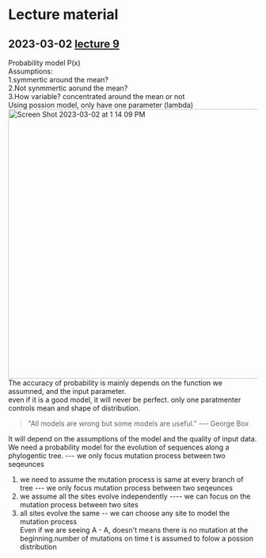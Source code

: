 Lecture material
================
## 2023-03-02 [lecture 9](https://github.com/crsl4/phylogenetics-class/blob/master/lecture-notes/lecture9.pdf)
Probability model P(x) <br>
Assumptions: <br>
1.symmertic around the mean? <br>
2.Not synmmertic aorund the mean? <br>
3.How variable? concentrated around the mean or not <br>
Using possion model, only have one parameter (lambda) <br>
<img width="544" alt="Screen Shot 2023-03-02 at 1 14 09 PM" src="https://user-images.githubusercontent.com/97980830/222528766-219e7651-f7d5-4124-89a4-e5eb955c8f0b.png"> The accuracy of probability is mainly depends on the function we assumned, and the input parameter. <br>
even if it is a good model, it will never be perfect. only one paratmenter controls mean and shape of distribution. <br>

> "All models are wrong but some models are useful." --- George Box <br> 



It will depend on the assumptions of the model and the quality of input data. <br>
We need a probability model for the evolution of sequences along a phylogentic tree. --- we only focus mutation process between two seqeunces <br>
1. we need to assume the mutation process is same at every branch of tree  --- we only focus mutation process between two seqeunces <br>
2. we assume all the sites evolve independently ---- we can focus on the mutation process between two sites  <br>
3. all sites evolve the same -- we can choose any site to model the mutation process <br>
Even if we are seeing A - A, doesn't means there is no mutation at the beginning.number of mutations on time t is assumed to folow a possion distribution <br>

